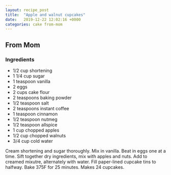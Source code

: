 ```yaml
---
layout: recipe_post
title:  "Apple and walnut cupcakes"
date:   2019-12-22 12:02:16 +0000
categories: cake from-mom
---
```


## From Mom
### Ingredients
* 1/2 cup shortening
* 1 1/4 cup sugar
* 1 teaspoon vanilla
* 2 eggs
* 2 cups cake flour
* 2 teaspoons baking powder
* 1/2 teaspoon salt
* 2 teaspoons instant coffee
* 1 teaspoon cinnamon
* 1/2 teaspoon nutmeg
* 1/2 teaspoon allspice
* 1 cup chopped apples
* 1/2 cup chopped walnuts
* 3/4 cup cold water


Cream shortening and sugar thoroughly. Mix in vanilla. Beat in eggs one at a time. Sift together dry ingredients, mix with apples and nuts. Add to creamed mixutre, alternately with water. Fill paper-lined cupcake tins to halfway. Bake 375F for 25 minutes. Makes 24 cupcakes.
